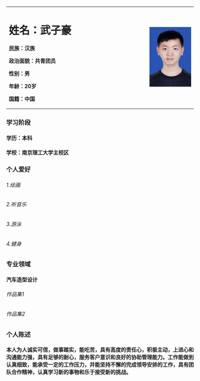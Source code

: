 <div>
<table border="0">
   <tr>
      <td width="75%">
       <h1>姓名：武子豪</h1>
       <p><b>民族：汉族</b></p>
       <p><b>政治面貌：共青团员</b></p>
       <p><b>性别：男</b></p>
       <p><b>年龄：20岁</b></p>
       <p><b>国籍：中国</b></p>
    </td>
    <td width="25%">
       <img src="/zhengjianzhao.jpeg" width="100%">                 
     </td>
   </tr>
</table>

### 学习阶段  
#### 学历：本科
#### 学校：南京理工大学主校区

### 个人爱好
###### 1.绘画
###### 2.听音乐
###### 3.游泳
###### 4.健身
### 专业领域
#### 汽车造型设计
###### 作品集1
###### 作品集2
### 个人陈述 
#### 本人为人诚实可信，做事踏实，能吃苦，具有高度的责任心，积极主动，上进心和沟通能力强，具有足够的耐心，服务客户意识和良好的协助管理能力。工作能做到认真细致，能承受一定的工作压力，并能坚持不懈的完成领导安排的工作，具有团队合作精神，认真学习新的事物和乐于接受新的挑战。
